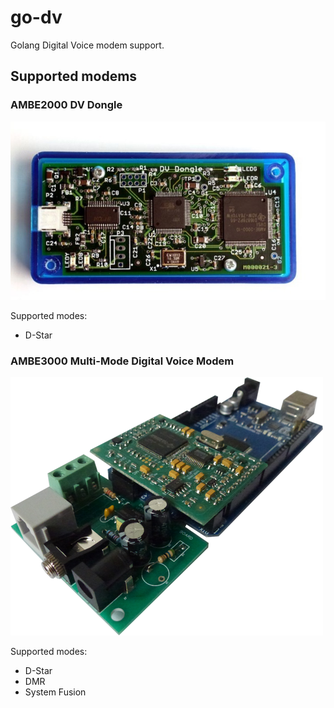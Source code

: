 # go-dv
Golang Digital Voice modem support.

## Supported modems

### AMBE2000 DV Dongle

![DV Dongle](docs/D-STAR_b.jpg)

Supported modes:
 * D-Star

### AMBE3000 Multi-Mode Digital Voice Modem

![Multi-Mode Digital Voice Modem](docs/AMBE3000_LF.png)

Supported modes:
 * D-Star
 * DMR
 * System Fusion
